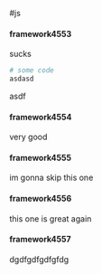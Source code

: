 
#js


#### framework4553
sucks

````bash
# some code
asdasd
````
asdf

#### framework4554
very good

#### framework4555

im gonna skip this one

#### framework4556

this one is great again

#### framework4557

dgdfgdfgdfgfdg







